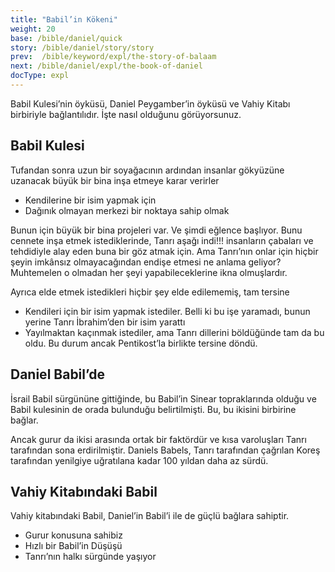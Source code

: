 ```yaml
---
title: "Babil’in Kökeni"
weight: 20
base: /bible/daniel/quick
story: /bible/daniel/story/story
prev:  /bible/keyword/expl/the-story-of-balaam
next: /bible/daniel/expl/the-book-of-daniel
docType: expl
---
```


Babil Kulesi’nin öyküsü, Daniel Peygamber’in öyküsü ve Vahiy Kitabı birbiriyle bağlantılıdır. İşte nasıl olduğunu görüyorsunuz.

## Babil Kulesi

<a name="7258"></a>
Tufandan sonra uzun bir soyağacının ardından insanlar gökyüzüne uzanacak büyük bir bina inşa etmeye karar verirler

- Kendilerine bir isim yapmak için
- Dağınık olmayan merkezi bir noktaya sahip olmak

Bunun için büyük bir bina projeleri var. Ve şimdi eğlence başlıyor. Bunu cennete inşa etmek istediklerinde, Tanrı aşağı indi!!! insanların çabaları ve tehdidiyle alay eden buna bir göz atmak için. Ama Tanrı’nın onlar için hiçbir şeyin imkânsız olmayacağından endişe etmesi ne anlama geliyor? Muhtemelen o olmadan her şeyi yapabileceklerine ikna olmuşlardır.

Ayrıca elde etmek istedikleri hiçbir şey elde edilememiş, tam tersine

- Kendileri için bir isim yapmak istediler. Belli ki bu işe yaramadı, bunun yerine Tanrı İbrahim’den bir isim yarattı
- Yayılmaktan kaçınmak istediler, ama Tanrı dillerini böldüğünde tam da bu oldu. Bu durum ancak Pentikost’la birlikte tersine döndü.

## Daniel Babil’de

<a name="1c74"></a>
İsrail Babil sürgününe gittiğinde, bu Babil’in Sinear topraklarında olduğu ve Babil kulesinin de orada bulunduğu belirtilmişti. Bu, bu ikisini birbirine bağlar.

Ancak gurur da ikisi arasında ortak bir faktördür ve kısa varoluşları Tanrı tarafından sona erdirilmiştir. Daniels Babels, Tanrı tarafından çağrılan Koreş tarafından yenilgiye uğratılana kadar 100 yıldan daha az sürdü.

## Vahiy Kitabındaki Babil

<a name="082d"></a>
Vahiy kitabındaki Babil, Daniel’in Babil’i ile de güçlü bağlara sahiptir.

- Gurur konusuna sahibiz
- Hızlı bir Babil’in Düşüşü
- Tanrı’nın halkı sürgünde yaşıyor

